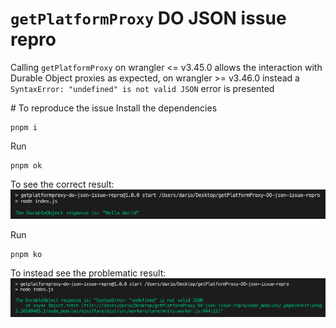 # `getPlatformProxy` DO JSON issue repro

Calling `getPlatformProxy` on wrangler <= v3.45.0 allows the interaction with Durable Object proxies
as expected, on wrangler >= v3.46.0 instead a `SyntaxError: "undefined" is not valid JSON` error is presented

# To reproduce the issue
Install the dependencies
```
pnpm i
```

Run
```
pnpm ok
```
To see the correct result:
![ok screenshot](./ok.png)

Run
```
pnpm ko
```
To instead see the problematic result:
![ko screenshot](./ko.png)
